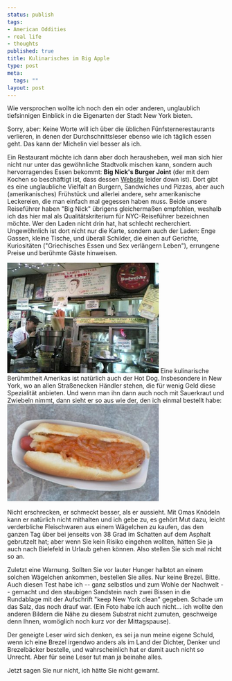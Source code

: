 ```yaml
--- 
status: publish
tags: 
- American Oddities
- real life
- thoughts
published: true
title: Kulinarisches im Big Apple
type: post
meta: 
  tags: ""
layout: post
---
```

Wie versprochen wollte ich noch den ein oder anderen, unglaublich tiefsinnigen Einblick in die Eigenarten der Stadt New York bieten.

Sorry, aber: Keine Worte will ich über die üblichen Fünfsternerestaurants verlieren, in denen der Durchschnittsleser ebenso wie ich täglich essen geht. Das kann der Michelin viel besser als ich.

Ein Restaurant möchte ich dann aber doch herausheben, weil man sich hier nicht nur unter das gewöhnliche Stadtvolk mischen kann, sondern auch hervorragendes Essen bekommt: <strong>Big Nick's Burger Joint</strong> (der mit dem Kochen so beschäftigt ist, dass dessen <a href="http://www.bignicksnyc.com">Website</a> leider down ist). Dort gibt es eine unglaubliche Vielfalt an Burgern, Sandwiches und Pizzas, aber auch (amerikanisches) Frühstück und allerlei andere, sehr amerikanische Leckereien, die man einfach mal gegessen haben muss. Beide unsere Reiseführer haben "Big Nick" übrigens gleichermaßen empfohlen, weshalb ich das hier mal als Qualitätskriterium für NYC-Reiseführer bezeichnen möchte. Wer den Laden nicht drin hat, hat schlecht recherchiert. Ungewöhnlich ist dort nicht nur die Karte, sondern auch der Laden: Enge Gassen, kleine Tische, und überall Schilder, die einen auf Gerichte, Kuriositäten ("Griechisches Essen und Sex verlängern Leben"), errungene Preise und berühmte Gäste hinweisen.

<img id="image648" src="/media/wp/2006/08/bignicksburger.jpg" alt="Big Nick's Burger Joint" class="centered" />
<!--more-->
Eine kulinarische Berühmtheit Amerikas ist natürlich auch der Hot Dog. Insbesondere in New York, wo an allen Straßenecken Händler stehen, die für wenig Geld diese Spezialität anbieten. Und wenn man ihn dann auch noch mit Sauerkraut und Zwiebeln nimmt, dann sieht er so aus wie der, den ich einmal bestellt habe:

<img id="image649" src="/media/wp/2006/08/newyorkhotdog.jpg" alt="Ein original New Yorker Hotdog" class="centered" />

Nicht erschrecken, er schmeckt besser, als er aussieht. Mit Omas Knödeln kann er natürlich nicht mithalten und ich gebe zu, es gehört Mut dazu, leicht verderbliche Fleischwaren aus einem Wägelchen zu kaufen, das den ganzen Tag über bei jenseits von 38 Grad im Schatten auf dem Asphalt gebrutzelt hat; aber wenn Sie kein Risiko eingehen wollten, hätten Sie ja auch nach Bielefeld in Urlaub gehen können. Also stellen Sie sich mal nicht so an.

Zuletzt eine Warnung. Sollten Sie vor lauter Hunger halbtot an einem solchen Wägelchen ankommen, bestellen Sie alles. Nur keine Brezel. Bitte. Auch diesen Test habe ich -- ganz selbstlos und zum Wohle der Nachwelt -- gemacht und den staubigen Sandstein nach zwei Bissen in die Rundablage mit der Aufschrift "keep New York clean" gegeben. Schade um das Salz, das noch drauf war. (Ein Foto habe ich auch nicht... ich wollte den anderen Bildern die Nähe zu diesem Substrat nicht zumuten, geschweige denn Ihnen, womöglich noch kurz vor der Mittagspause).

Der geneigte Leser wird sich denken, es sei ja nun meine eigene Schuld, wenn ich eine Brezel irgendwo anders als im Land der Dichter, Denker und Brezelbäcker bestelle, und wahrscheinlich hat er damit auch nicht so Unrecht. Aber für seine Leser tut man ja beinahe alles.

Jetzt sagen Sie nur nicht, ich hätte Sie nicht gewarnt.
